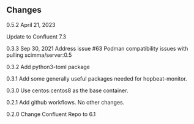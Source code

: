 ## Changes
0.5.2 
April 21, 2023      

Update to Confluent 7.3

0.3.3
Sep 30, 2021
Address issue #63 Podman compatibility issues with pulling scimma/server:0.5

0.3.2
Add python3-toml package

0.3.1
Add some generally useful packages needed for hopbeat-monitor.

0.3.0
Use centos:centos8 as the base container.

0.2.1
Add github workflows. No other changes.

0.2.0
Change Confluent Repo to 6.1
